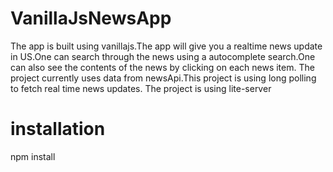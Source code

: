 # VanillaJsNewsApp

The app is built using vanillajs.The app will give you a realtime news update in US.One can search through the news using a autocomplete search.One can also see the contents of the news by clicking on each news item.
The project currently uses data from newsApi.This project is using long polling to fetch real time news updates.
The project is using lite-server

# installation
npm install